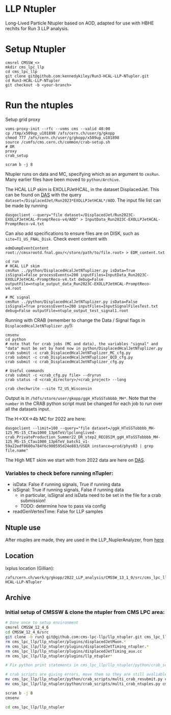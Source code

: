 # LLP Ntupler
Long-Lived Particle Ntupler based on AOD, adapted for use with HBHE rechits for Run 3 LLP analysis.

# Setup Ntupler
```
cmsrel CMSSW_<>
mkdir cms_lpc_llp
cd cms_lpc_llp
git clone git@github.com:kennedykiley/Run3-HCAL-LLP-NTupler.git
cd Run3-HCAL-LLP-NTupler
git checkout -b <your-branch>
```

# Run the ntuples
Setup grid proxy
```
voms-proxy-init --rfc --voms cms --valid 48:00
cp /tmp/x509up_u101898 /afs/cern.ch/user/g/gkopp
chmod 777 /afs/cern.ch/user/g/gkopp/x509up_u101898
source /cvmfs/cms.cern.ch/common/crab-setup.sh
# OR
proxy
crab_setup

scram b -j 8
```
Ntupler runs on data and MC, specifying which as an argument to `cmsRun`. Many earlier files have been moved to `python/Archive`. 

The HCAL LLP skim is EXOLLPJetHCAL, in the dataset DisplacedJet. This can be found on [DAS](https://cmsweb.cern.ch/das/request?view=list&limit=50&instance=prod%2Fglobal&input=dataset%3D%2FDisplacedJet%2FRun2023*EXOLLPJetHCAL*%2FAOD) with the query `dataset=/DisplacedJet/Run2023*EXOLLPJetHCAL*/AOD`. The input file list can be made by running 
```
dasgoclient --query="file dataset=/DisplacedJet/Run2023C-EXOLLPJetHCAL-PromptReco-v4/AOD" > InputData_Run2023C-EXOLLPJetHCAL-PromptReco-v4.txt
```
Can also add specifications to ensure files are on DISK, such as `site=T1_US_FNAL_Disk`. Check event content with
```
edmDumpEventContent root://cmsxrootd.fnal.gov/</store/path/to/file.root> > EDM_content.txt
```

```
cd run
# HCAL LLP skim
cmsRun ../python/DisplacedHcalJetNTuplizer.py isData=True isSignal=False processEvents=200 inputFiles=InputData_Run2023C-EXOLLPJetHCAL-PromptReco-v4.txt debug=False outputFile=ntuple_output_data_Run2023C-EXOLLPJetHCAL-PromptReco-v4.root

# MC signal 
cmsRun ../python/DisplacedHcalJetNTuplizer.py isData=False isSignal=True processEvents=200 inputFiles=InputSignalFilesTest.txt debug=False outputFile=ntuple_output_test_signal1.root
```

Running with CRAB (remember to change the Data / Signal flags in `DisplacedHcalJetNTuplizer.py`!):
```
cmsenv
cd python
# note that for crab jobs (MC and data), the variables "signal" and "data" must be set by hand now in python/DisplacedHcalJetNTuplizer.py
crab submit -c crab_DisplacedHcalJetNTuplizer_MC_cfg.py 
crab submit -c crab_DisplacedHcalJetNTuplizer_QCD_cfg.py 
crab submit -c crab_DisplacedHcalJetNTuplizer_cfg.py

# Useful commands
crab submit -c <crab_cfg.py file> --dryrun
crab status -d <crab_directory>/<crab_project> --long

crab checkwrite --site T2_US_Wisconsin
```
Output is in `/hdfs/store/user/gkopp/ggH_HToSSTobbbb_MH*`. Note that the `number` in the CRAB python script must be changed for each job to run over all the datasets input. 

The H->XX->4b MC for 2022 are here:
```
dasgoclient --limit=100 --query="file dataset=/ggH_HToSSTobbbb_MH-125_MS-15_CTau1000_13p6TeV/lpclonglived-crab_PrivateProduction_Summer22_DR_step2_RECOSIM_ggH_HToSSTobbbb_MH-125_MS-15_CTau1000_13p6TeV_batch1_v1-59a22edf0600a784f6c900595d24e883/USER instance=prod/phys03 | grep file.name"
```

The High MET skim we start with from 2022 data are here on [DAS](https://cmsweb.cern.ch/das/request?view=list&limit=50&instance=prod%2Fglobal&input=dataset%3D%2FJetMET%2FRun2022G-EXOHighMET-PromptReco-v1%2FRAW-RECO). 

### Variables to check before running nTupler:
* isData: False if running signals, True if running data
* isSignal: True if running signals, False if running data
  * in particular, isSignal and isData need to be set in the file for a crab submission!
  * TODO: determine how to pass via config
* readGenVertexTime: False for LLP samples

## Ntuple use
After ntuples are made, they are used in the LLP_NuplerAnalyzer, from [here](https://github.com/gk199/Run3-HCAL-LLP-Analysis/tree/main)

## Location 

lxplus location (Gillian):
```
/afs/cern.ch/work/g/gkopp/2022_LLP_analysis/CMSSW_13_1_0/src/cms_lpc_llp/Run3-HCAL-LLP-NTupler
```

## Archive

### Initial setup of CMSSW & clone the ntupler from CMS LPC area:
```bash
# Done once to setup environment
cmsrel CMSSW_12_4_6
cd CMSSW_12_4_6/src
git clone -b run3 git@github.com:cms-lpc-llp/llp_ntupler.git cms_lpc_llp/llp_ntupler
rm cms_lpc_llp/llp_ntupler/plugins/displacedJetMuon.*
rm cms_lpc_llp/llp_ntupler/plugins/displacedJetTiming_ntupler.*
rm cms_lpc_llp/llp_ntupler/plugins/displacedJetTiming_aux.cc
rm cms_lpc_llp/llp_ntupler/plugins/llp_ntupler*

# Fix python print statements in cms_lpc_llp/llp_ntupler/python/crab_scripts/multi_crab_ntuples.py and cms_lpc_llp/llp_ntupler/python/crab_scripts/multi_crab_resubmit.py to make compatible with python 3

# crab scripts are giving errors, move them so they are still avaliable for reference:
mv cms_lpc_llp/llp_ntupler/python/crab_scripts/multi_crab_resubmit.py cms_lpc_llp/llp_ntupler/python/crab_scripts/multi_crab_resubmit.py.old
mv cms_lpc_llp/llp_ntupler/python/crab_scripts/multi_crab_ntuples.py cms_lpc_llp/llp_ntupler/python/crab_scripts/multi_crab_ntuples.py.old

scram b -j 8
cmsenv

cd cms_lpc_llp/llp_ntupler
```